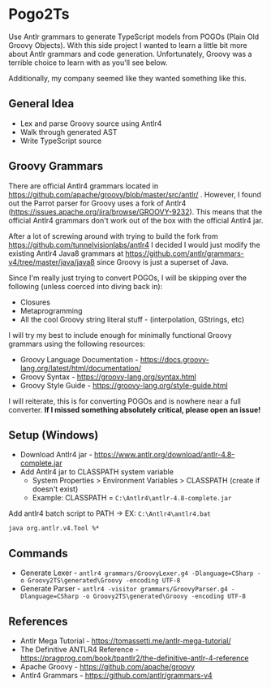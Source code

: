 # Pogo2Ts

Use Antlr grammars to generate TypeScript models from POGOs (Plain Old Groovy Objects).
With this side project I wanted to learn a little bit more about Antlr grammars and code generation.
Unfortunately, Groovy was a terrible choice to learn with as you'll see below.

Additionally, my company seemed like they wanted something like this.


## General Idea
* Lex and parse Groovy source using Antlr4
* Walk through generated AST
* Write TypeScript source


## Groovy Grammars
There are official Antlr4 grammars located in https://github.com/apache/groovy/blob/master/src/antlr/ .
However, I found out the Parrot parser for Groovy uses a fork of Antlr4 (https://issues.apache.org/jira/browse/GROOVY-9232).
This means that the official Antlr4 grammars don't work out of the box with the official Antlr4 jar.


After a lot of screwing around with trying to build the fork from https://github.com/tunnelvisionlabs/antlr4 
I decided I would just modify the existing Antlr4 Java8 grammars at https://github.com/antlr/grammars-v4/tree/master/java/java8 since Groovy is just a superset of Java. 


Since I'm really just trying to convert POGOs, I will be skipping over the following (unless coerced into diving back in):
* Closures
* Metaprogramming
* All the cool Groovy string literal stuff - (interpolation, GStrings, etc)


I will try my best to include enough for minimally functional Groovy grammars using the following resources:
* Groovy Language Documentation - https://docs.groovy-lang.org/latest/html/documentation/
* Groovy Syntax - https://groovy-lang.org/syntax.html
* Groovy Style Guide - https://groovy-lang.org/style-guide.html


I will reiterate, this is for converting POGOs and is nowhere near a full converter.
**If I missed something absolutely critical, please open an issue!**



## Setup (Windows)
* Download Antlr4 jar - https://www.antlr.org/download/antlr-4.8-complete.jar
* Add Antlr4 jar to CLASSPATH system variable
  * System Properties > Environment Variables > CLASSPATH  (create if doesn't exist)
  * Example: CLASSPATH = ```C:\Antlr4\antlr-4.8-complete.jar```

Add antlr4 batch script to PATH -> EX: ```C:\Antlr4\antlr4.bat```
```batch
java org.antlr.v4.Tool %*
```


## Commands
* Generate Lexer -  ```antlr4 grammars/GroovyLexer.g4 -Dlanguage=CSharp -o Groovy2TS\generated\Groovy -encoding UTF-8```
* Generate Parser - ```antlr4 -visitor grammars/GroovyParser.g4 -Dlanguage=CSharp -o Groovy2TS\generated\Groovy -encoding UTF-8```


## References
* Antlr Mega Tutorial - https://tomassetti.me/antlr-mega-tutorial/
* The Definitive ANTLR4 Reference - https://pragprog.com/book/tpantlr2/the-definitive-antlr-4-reference
* Apache Groovy - https://github.com/apache/groovy
* Antlr4 Grammars - https://github.com/antlr/grammars-v4